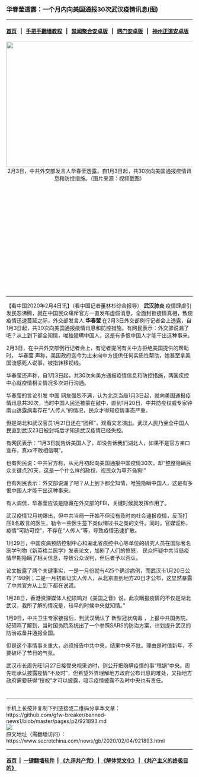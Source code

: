 ### 华春莹透露：一个月内向美国通报30次武汉疫情讯息(图)
------------------------

#### [首页](https://github.com/gfw-breaker/banned-news1/blob/master/README.md) &nbsp;&nbsp;|&nbsp;&nbsp; [手把手翻墙教程](https://github.com/gfw-breaker/guides/wiki) &nbsp;&nbsp;|&nbsp;&nbsp; [禁闻聚合安卓版](https://github.com/gfw-breaker/bn-android) &nbsp;&nbsp;|&nbsp;&nbsp; [网门安卓版](https://github.com/oGate2/oGate) &nbsp;&nbsp;|&nbsp;&nbsp; [神州正道安卓版](https://github.com/SzzdOgate/update) 



<div class="article_right" style="fone-color:#000">
 <p style="text-align:center">
  <img alt="" src="https://img2.secretchina.com/pic/2019/10-26/p2549551a472832123-ss.jpg" style="height:338px; width:600px"/>
  <br>
   2月3日，中共外交部发言人华春莹透露，自1月3日起，共30次向美国通报疫情讯息和防控措施。（图片来源：视频截图）
   <span id="hideid" name="hideid" style="color:red;display:none;">
    <span href="https://www.secretchina.com">
    </span>
   </span>
  </br>
 </p>
 <div id="txt-mid1-t21-2017">
  <ins class="adsbygoogle" data-ad-client="ca-pub-1276641434651360" data-ad-slot="2451032099" style="display:inline-block;width:336px;height:280px">
  </ins>
  

---


  </div>
 </div>
 <p>
  【看中国2020年2月4日讯】（看中国记者董林杉综合报导）
  <strong>
   <span href="https://www.secretchina.com/news/gb/tag/武汉肺炎" target="_blank">
    武汉肺炎
   </span>
  </strong>
  疫情肆虐引发民怨沸腾，就在中国民众痛斥官方一直发布虚假消息，全面封锁疫情真相，致使疫情迅速蔓延之际，外交部发言人
  <strong>
   华春莹
  </strong>
  在2月3日外交部例行记者会上透露，自1月3日起，共30次向美国通报疫情讯息和防控措施。有网民表示：外交部说漏了吧？从上到下都全知情，唯独隐瞒中国人，这是有多恨中国人才能干出这种事来。
  <span id="hideid" name="hideid" style="color:red;display:none;">
   <span href="https://www.secretchina.com">
   </span>
  </span>
 </p>
 <p>
  2月3日，在中共外交部例行记者会上，有记者提问有关中方拒绝美国提供的帮助时，
  <span href="https://www.secretchina.com/news/gb/tag/华春莹" target="_blank">
   华春莹
  </span>
  声称，美国政府迄今为止未向中方提供任何实质性帮助，她甚至拿美国流感死人说事，被指转移视线。
 </p>
 <p>
  华春莹还声称，自1月3日起，共30次向美方通报疫情信息和防控措施，两国疾控中心就疫情相关情况多次进行沟通。
 </p>
 <p>
  华春莹的言论引发
  <span href="https://www.secretchina.com" target="_blank">
   中国
  </span>
  网友强烈不满，认为北京当局1月3日起，就向美国通报疫情讯息共30次，当时中国人民还被蒙在鼓中，直到1月20日，中共防疫权威专家钟南山透露病毒存在“人传人”的情况，民众才得知疫情事态严重。
 </p>
 <p>
  但是湖北和武汉官员1月21日还在“团拜”，观看文艺演出。武汉人民乃至全中国人民直到武汉23日被封城后才知道武汉疫情已经失控。
 </p>
 <p>
  有网民表示：“1月3日就告诉美国人了，却没告诉我们湖北人，如果不是官方亲口宣布，真xx不敢相信啊”。
 </p>
 <p>
  也有网民说：中共官方称，从元月初起向美国通报中国疫情30次，却“整整隐瞒民众关键点20天，这是一个什么样的政权，视民众为草芥刍狗!”
 </p>
 <p>
  也有网民表示：外交部说漏了吧？从上到下都全知情，唯独隐瞒中国人，这是有多恨中国人才能干出这种事来。
 </p>
 <p>
  有人调侃，华春莹应该是隐藏在外交部的FBI，关键时候就发挥作用了。
 </p>
 <p>
  武汉疫情12月初爆出，但中共当局一开始不但没有及时向社会通报疫情，反而打压8名敢言的医生，勒令一些医生签下类似悔过书之类的文件。同时，官媒谎称，疫情“可防可控”，不存在“人传人”等，导致疫情迅速扩散。
 </p>
 <p>
  1月29日，中国疾病预防控制中心和湖北省疾控中心等单位的研究人员在国际著名医学刊物《新英格兰医学》发表论文，加剧了人们的愤怒， 民众怀疑中共当局疫情早期隐瞒了相关信息，导致公众误判，但后者予以否认。
 </p>
 <p>
  论文披露了两个关键事实，一是一月份就有425个确诊病例，而武汉市1月20日公布了198例；二是一月初即证实人传人，从北京直到地方20日才公布，这显然暴露了中共官方从上到下都在说谎。
 </p>
 <p>
  1月28日，香港资深媒体人纪硕鸣对《美国之音》说，此次瞒报疫情的不仅是湖北武汉，我所了解的情况是，较早的时候中央就知情。”
 </p>
 <p>
  1月9日，中共卫生专家接报后，到武汉确认了
  <span href="https://www.secretchina.com/news/gb/tag/新型冠状病毒" target="_blank">
   新型冠状病毒
  </span>
  ，上报中共国务院。纪硕鸣了解到，当时国务院系统出了一个参照SARS的防治方案，计划提升武汉的防治戒备并通报全国。
 </p>
 <p>
  但是这个事情事关重大，必须报告中共中央，结果中央不批。理由是时值新年，不要破坏了节日的气氛。
 </p>
 <p>
  武汉市长周先旺1月27日接受央视采访时，则公开把隐瞒疫情的事“甩锅”中央。周先旺承认披露疫情“不及时”，但希望外界理解地方政府公布讯息的难处，又指地方政府需要获得“授权”才可以披露，暗示疫情披露不及时中央也有责任。
  <center>
   <div>
    <div id="txt-mid2-t22-2017" style="display: block;  max-height: 351px;  overflow: hidden;">
     <div id="SC-21xxx">
     </div>
     <ins class="adsbygoogle" data-ad-client="ca-pub-1276641434651360" data-ad-format="auto" data-ad-slot="4301710469" data-full-width-responsive="true" style="display:block">
     </ins>
    </div>
   </div>
  </center>
  <div style="padding-top:12px;">
  </div>
 </p>
</div>

<hr/>
手机上长按并复制下列链接或二维码分享本文章：<br/>
https://github.com/gfw-breaker/banned-news1/blob/master/pages/p2/921893.md <br/>
<a href='https://github.com/gfw-breaker/banned-news1/blob/master/pages/p2/921893.md'><img src='https://github.com/gfw-breaker/banned-news1/blob/master/pages/p2/921893.md.png'/></a> <br/>
原文地址（需翻墙访问）：https://www.secretchina.com/news/gb/2020/02/04/921893.html


------------------------
#### [首页](https://github.com/gfw-breaker/banned-news1/blob/master/README.md) &nbsp;|&nbsp; [一键翻墙软件](https://github.com/gfw-breaker/nogfw/blob/master/README.md) &nbsp;| [《九评共产党》](https://github.com/gfw-breaker/9ping.md/blob/master/README.md#九评之一评共产党是什么) | [《解体党文化》](https://github.com/gfw-breaker/jtdwh.md/blob/master/README.md) | [《共产主义的终极目的》](https://github.com/gfw-breaker/gczydzjmd.md/blob/master/README.md)


<img src='http://gfw-breaker.win/banned-news/pages/p2/921893.md' width='0px' height='0px'/>